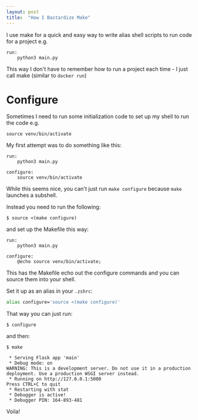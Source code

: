 ```yaml
---
layout: post
title:  "How I Bastardize Make"
---
```


I use make for a quick and easy way to write alias shell scripts to run code for a project e.g.

```
run:
    python3 main.py
```

This way I don't have to remember how to run a project each time - I just call make (similar to `docker run`)

# Configure

Sometimes I need to run some initialization code to set up my shell to run the code e.g.

```shell
source venv/bin/activate
```

My first attempt was to do something like this:

```
run:
    python3 main.py

configure:
    source venv/bin/activate
```

While this seems nice, you can't just run `make configure` because `make` launches a subshell.

Instead you need to run the following:

```shell
$ source <(make configure)
```

and set up the Makefile this way:

```
run:
    python3 main.py

configure:
    @echo source venv/bin/activate;
```

This has the Makefile echo out the configure commands and you can source them
into your shell.

Set it up as an alias in your `.zshrc`:

```bash
alias configure='source <(make configure)'
```

That way you can just run:

```shell
$ configure
```

and then:

```shell
$ make

 * Serving Flask app 'main'
 * Debug mode: on
WARNING: This is a development server. Do not use it in a production deployment. Use a production WSGI server instead.
 * Running on http://127.0.0.1:5000
Press CTRL+C to quit
 * Restarting with stat
 * Debugger is active!
 * Debugger PIN: 164-893-481
 ```

 Voila!
